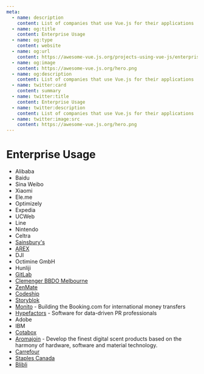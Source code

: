 ```yaml
---
meta:
  - name: description
    content: List of companies that use Vue.js for their applications
  - name: og:title
    content: Enterprise Usage
  - name: og:type
    content: website
  - name: og:url
    content: https://awesome-vue.js.org/projects-using-vue-js/enterprise-usage.html
  - name: og:image
    content: https://awesome-vue.js.org/hero.png
  - name: og:description
    content: List of companies that use Vue.js for their applications
  - name: twitter:card
    content: summary
  - name: twitter:title
    content: Enterprise Usage
  - name: twitter:description
    content: List of companies that use Vue.js for their applications
  - name: twitter:image:src
    content: https://awesome-vue.js.org/hero.png
---
```


# Enterprise Usage

- Alibaba
- Baidu
- Sina Weibo
- Xiaomi
- Ele.me
- Optimizely
- Expedia
- UCWeb
- Line
- Nintendo
- Celtra
- [Sainsbury's](https://sainsburys.jobs/)
- [AREX](https://arex.io/)
- DJI
- Octimine GmbH
- Hunliji
- [GitLab](https://about.gitlab.com/2016/10/20/why-we-chose-vue/)
- [Clemenger BBDO Melbourne](https://clemengerbbdo.com.au)
- [ZenMate](https://zenmate.com)
- [Codeship](https://blog.codeship.com/consider-vuejs-next-web-project/)
- [Storyblok](https://app.storyblok.com)
- [Monito](https://www.monito.com) - Building the Booking.com for international money transfers
- [Hypefactors](https://hypefactors.com) - Software for data-driven PR professionals
- Adobe
- IBM
- [Cotabox](https://cotabox.com.br)
- [Aromajoin](https://aromajoin.com) - Develop the finest digital scent products based on the harmony of hardware, software and material technology.
- [Carrefour](https://www.carrefour.fr)
- [Staples Canada](https://www.staples.ca/)
- [Blibli](https://www.blibli.com)
